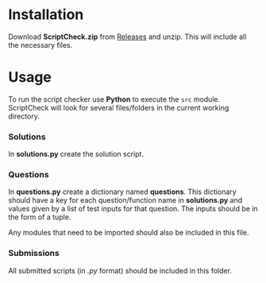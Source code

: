 # Installation

Download **ScriptCheck.zip** from [Releases](https://github.com/ElliottSullingeFarrall/ScriptCheck/releases/latest) and unzip. This will include all the necessary files.

# Usage

To run the script checker use **Python** to execute the `src` module. ScriptCheck will look for several files/folders in the current working directory.

### Solutions

In **solutions.py** create the solution script.

### Questions

In **questions.py** create a dictionary named **questions**. This dictionary should have a key for each question/function name in **solutions.py** and values given by a list of test inputs for that question. The inputs should be in the form of a tuple.

Any modules that need to be imported should also be included in this file.

### Submissions

All submitted scripts (in _.py_ format) should be included in this folder.

